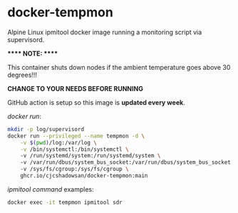 # docker-tempmon

Alpine Linux ipmitool docker image running a monitoring script via supervisord.

__**** NOTE: ****__

This container shuts down nodes if the ambient temperature goes above 30 degrees!!!

__CHANGE TO YOUR NEEDS BEFORE RUNNING__

GitHub action is setup so this image is __updated every week__.

_docker run_:

```sh
mkdir -p log/supervisord
docker run --privileged --name tempmon -d \
    -v $(pwd)/log:/var/log \
    -v /bin/systemctl:/bin/systemctl \ 
    -v /run/systemd/system:/run/systemd/system \ 
    -v /var/run/dbus/system_bus_socket:/var/run/dbus/system_bus_socket \ 
    -v /sys/fs/cgroup:/sys/fs/cgroup \
    ghcr.io/cjcshadowsan/docker-tempmon:main
```

_ipmitool command_ examples:

```sh
docker exec -it tempmon ipmitool sdr
```
